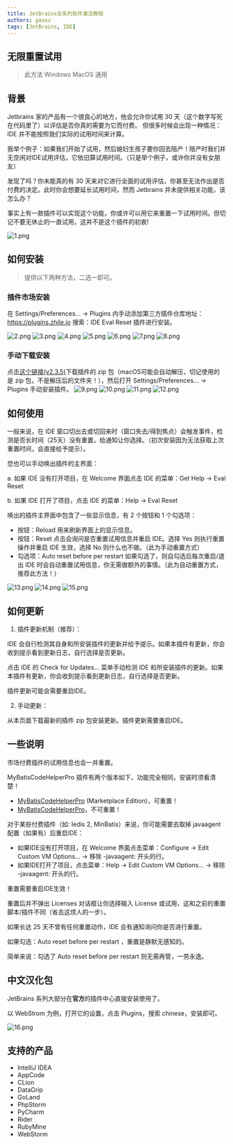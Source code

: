 ```yaml
---
title: JetBrains全系列软件激活教程
authors: gaoxu
tags: [JetBrains, IDE]
---
```


## 无限重置试用

> 此方法 Windows MacOS 通用

## 背景

Jetbrains 家的产品有一个很良心的地方，他会允许你试用 30 天（这个数字写死在代码里了）以评估是否你真的需要为它而付费。 但很多时候会出现一种情况：IDE 并不能按照我们实际的试用时间来计算。

我举个例子：如果我们开始了试用，然后媳妇生孩子要你回去陪产！陪产时我们并无空闲对IDE试用评估，它依旧算试用时间。（只是举个例子，或许你并没有女朋友）

发现了吗？你未能真的有 30 天来对它进行全面的试用评估，你甚至无法作出是否付费的决定。此时你会想要延长试用时间，然而 Jetbrains 并未提供相关功能，该怎么办？

事实上有一款插件可以实现这个功能，你或许可以用它来重置一下试用时间。但切记不要无休止的一直试用，这并不是这个插件的初衷!

![1.png](1.png)

## 如何安装

> 提供以下两种方法，二选一即可。

### 插件市场安装

在 Settings/Preferences... -> Plugins 内手动添加第三方插件仓库地址：https://plugins.zhile.io 搜索：IDE Eval Reset 插件进行安装。

![2.png](2.png)
![3.png](3.png)
![4.png](4.png)
![5.png](5.png)
![6.png](6.png)
![7.png](7.png)
![8.png](8.png)

### 手动下载安装

点击[这个链接(v2.3.5)](https://www.lanzouw.com/iL6QXw03iqj)下载插件的 zip 包（macOS可能会自动解压，切记使用的是 zip 包，不是解压后的文件夹！），然后打开 Settings/Preferences... -> Plugins 手动安装插件。
![9.png](9.png)
![10.png](10.png)
![11.png](11.png)
![12.png](12.png)

## 如何使用

一般来说，在 IDE 窗口切出去或切回来时（窗口失去/得到焦点）会触发事件，检测是否长时间（25天）没有重置，给通知让你选择。（初次安装因为无法获取上次重置时间，会直接给予提示）。

您也可以手动唤出插件的主界面：

a. 如果 IDE 没有打开项目，在 Welcome 界面点击 IDE 的菜单：Get Help -> Eval Reset

b. 如果 IDE 打开了项目，点击 IDE 的菜单：Help -> Eval Reset

唤出的插件主界面中包含了一些显示信息，有 2 个按钮和 1 个勾选项：

- 按钮：Reload 用来刷新界面上的显示信息。
- 按钮：Reset 点击会询问是否重置试用信息并重启 IDE。选择 Yes 则执行重置操作并重启 IDE 生效，选择 No 则什么也不做。（此为手动重置方式）
- 勾选项：Auto reset before per restart 如果勾选了，则自勾选后每次重启/退出 IDE 时会自动重置试用信息，你无需做额外的事情。（此为自动重置方式，推荐此方法！）

![13.png](13.png)
![14.png](14.png)
![15.png](15.png)

## 如何更新

1. 插件更新机制（推荐）：

IDE 会自行检测其自身和所安装插件的更新并给予提示。如果本插件有更新，你会收到提示看到更新日志，自行选择是否更新。

点击 IDE 的 Check for Updates... 菜单手动检测 IDE 和所安装插件的更新。如果本插件有更新，你会收到提示看到更新日志，自行选择是否更新。

插件更新可能会需要重启IDE。

2. 手动更新：

从本页面下载最新的插件 zip 包安装更新。插件更新需要重启IDE。

## 一些说明

市场付费插件的试用信息也会一并重置。

MyBatisCodeHelperPro 插件有两个版本如下，功能完全相同，安装时须看清楚！

- [MyBatisCodeHelperPro](https://plugins.jetbrains.com/plugin/14522-mybatiscodehelperpro-marketplace-edition-) (Marketplace Edition)，可重置！
- [MyBatisCodeHelperPro](https://plugins.jetbrains.com/plugin/9837-mybatiscodehelperpro)，不可重置！

对于某些付费插件（如: Iedis 2, MinBatis）来说，你可能需要去取掉 javaagent 配置（如果有）后重启IDE：

- 如果IDE没有打开项目，在 Welcome 界面点击菜单：Configure -> Edit Custom VM Options... -> 移除 -javaagent: 开头的行。
- 如果IDE打开了项目，点击菜单：Help -> Edit Custom VM Options... -> 移除 -javaagent: 开头的行。

重置需要重启IDE生效！

重置后并不弹出 Licenses 对话框让你选择输入 License 或试用，这和之前的重置脚本/插件不同（省去这烦人的一步）。

如果长达 25 天不曾有任何重置动作，IDE 会有通知询问你是否进行重置。

如果勾选：Auto reset before per restart ，重置是静默无感知的。

简单来说：勾选了 Auto reset before per restart 则无需再管，一劳永逸。

## 中文汉化包

JetBrains 系列大部分在**官方**的插件中心直接安装使用了。

以 WebStrom 为例，打开它的设置，点击 Plugins，搜索 chinese，安装即可。

![16.png](16.png)

## 支持的产品

- IntelliJ IDEA
- AppCode
- CLion
- DataGrip
- GoLand
- PhpStorm
- PyCharm
- Rider
- RubyMine
- WebStorm